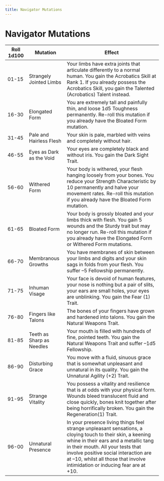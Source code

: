 ```yaml
---
title: Navigator Mutations
---
```

# Navigator Mutations

| Roll 1d100 | Mutation  | Effect |
|---|---|---|
| 01-15 | Strangely Jointed Limbs | Your limbs have extra joints that articulate differently to a normal human. You gain the Acrobatics Skill at Rank 1. If you already possess the Acrobatics Skill, you gain the Talented (Acrobatics) Talent instead.  |
| 16-30 | Elongated Form | You are extremely tall and painfully thin, and loose 1d5 Toughness permanently. Re-roll this mutation if you already have the Bloated Form mutation.  |
| 31-45 | Pale and Hairless Flesh | Your skin is pale, marbled with veins and completely without hair.  |
| 46-55 | Eyes as Dark as the Void | Your eyes are completely black and without iris. You gain the Dark Sight Trait.  |
| 56-60 | Withered Form | Your body is withered, your flesh hanging loosely from your bones. You reduce your Strength Characteristic by 10 permanently and halve your movement rates. Re-roll this mutation if you already have the Bloated Form mutation.  |
| 61-65 | Bloated Form | Your body is grossly bloated and your limbs thick with flesh. You gain 5 wounds and the Sturdy trait but may no longer run. Re-roll this mutation if you already have the Elongated Form or Withered Form mutations.  |
| 66-70 | Membranous Growths | You have membranes of skin between your limbs and digits and your skin sags in folds from your flesh. You suffer –5 Fellowship permanently.  |
| 71-75 | Inhuman Visage | Your face is devoid of human features, your nose is nothing but a pair of slits, your ears are small holes, your eyes are unblinking. You gain the Fear (1) Trait.  |
| 76-80 | Fingers like Talons | The bones of your fingers have grown and hardened into talons. You gain the Natural Weapons Trait.  |
| 81-85 | Teeth as Sharp as Needles | Your mouth is filled with hundreds of fine, pointed teeth. You gain the Natural Weapons Trait and suffer –1d5 Fellowship.  |
| 86-90 | Disturbing Grace | You move with a fluid, sinuous grace that is somewhat unpleasant and unnatural in its quality. You gain the Unnatural Agility (+2) Trait.  |
| 91-95 | Strange Vitality | You possess a vitality and resilience that is at odds with your physical form. Wounds bleed translucent fluid and close quickly, bones knit together after being horrifically broken. You gain the Regeneration(1) Trait.  |
| 96-00 | Unnatural Presence | In your presence living things feel strange unpleasant sensations, a cloying touch to their skin, a keening whine in their ears and a metallic tang in their mouth. All your tests that involve positive social interaction are at –10, whilst all those that involve intimidation or inducing fear are at +10. |
